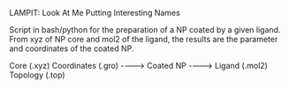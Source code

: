 LAMPIT: Look At Me Putting Interesting Names

Script in bash/python for the preparation of a NP coated by a given ligand.
From xyz of NP core and mol2 of the ligand, the results are the parameter and coordinates of the coated NP.


Core (.xyz)	  		     Coordinates (.gro)
	       ----> Coated NP ----> 
Ligand (.mol2)			     Topology (.top)
